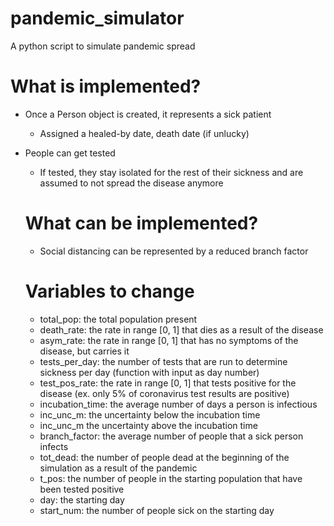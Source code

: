 # pandemic_simulator
A python script to simulate pandemic spread


# What is implemented?
* Once a Person object is created, it represents a sick patient
  * Assigned a healed-by date, death date (if unlucky)
* People can get tested
  * If tested, they stay isolated for the rest of their sickness and are assumed to not spread the disease anymore
  
  # What can be implemented?
  * Social distancing can be represented by a reduced branch factor
  
  # Variables to change
  * total_pop: the total population present
  * death_rate: the rate in range [0, 1] that dies as a result of the disease
  * asym_rate: the rate in range [0, 1] that has no symptoms of the disease, but carries it
  * tests_per_day: the number of tests that are run to determine sickness per day (function with input as day number)
  * test_pos_rate: the rate in range [0, 1] that tests positive for the disease (ex. only 5% of coronavirus test results are positive)
  * incubation_time: the average number of days a person is infectious
  * inc_unc_m: the uncertainty below the incubation time
  * inc_unc_m the uncertainty above the incubation time
  * branch_factor: the average number of people that a sick person infects
  * tot_dead: the number of people dead at the beginning of the simulation as a result of the pandemic
  * t_pos: the number of people in the starting population that have been tested positive
  * day: the starting day
  * start_num: the number of people sick on the starting day
  
  

